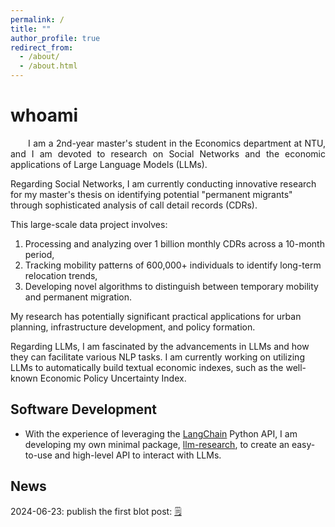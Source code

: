 ```yaml
---
permalink: /
title: ""
author_profile: true
redirect_from: 
  - /about/
  - /about.html
---
```



whoami
======
<p style="text-align: justify; text-indent: 2em">
I am a 2nd-year master's student in the Economics department at NTU, and I am
devoted to research on Social Networks and the economic applications of Large Language Models (LLMs).

Regarding Social Networks, I am currently conducting innovative research for my master's thesis on 
identifying potential "permanent migrants" through sophisticated analysis of call detail records (CDRs). 

This large-scale data project involves:

1.  Processing and analyzing over 1 billion monthly CDRs across a 10-month period,
2. Tracking mobility patterns of 600,000+ individuals to identify long-term relocation trends,
3. Developing novel algorithms to distinguish between temporary mobility and permanent migration.

My research has potentially significant practical applications for urban planning, infrastructure development, 
and policy formation.


Regarding LLMs, I am fascinated by the advancements in LLMs and how they can facilitate various
NLP tasks. I am currently working on utilizing LLMs to automatically build
textual economic indexes, such as the well-known Economic Policy Uncertainty
Index.
</p>


Software Development
------
- With the experience of leveraging the
<a href="https://github.com/langchain-ai/langchain">LangChain</a> Python API,
I am developing my own minimal package,
<a href="https://github.com/githubjacky/llm-research">llm-research</a>,
to create an easy-to-use and high-level API to interact with LLMs.


News
------
2024-06-23: publish the first blot post: [🗒️](/posts/2024-06-23)
